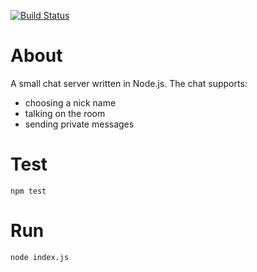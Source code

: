 [![Build Status](https://travis-ci.org/kamiljano/chatty-server.svg?branch=master)](https://travis-ci.org/kamiljano/chatty-server)

# About

A small chat server written in Node.js.
The chat supports:

* choosing a nick name
* talking on the room
* sending private messages

# Test

    npm test
    
# Run

    node index.js